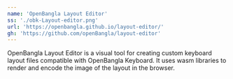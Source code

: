 ```yaml
---
name: 'OpenBangla Layout Editor'
ss: './obk-Layout-editor.png'
url: 'https://openbangla.github.io/layout-editor/'
gh: 'https://github.com/openBangla/layout-editor'
---
```


<p>
OpenBangla Layout Editor is a visual tool for creating custom keyboard layout files compatible with OpenBangla Keyboard. It uses wasm libraries to render and encode the image of the layout in the browser.</p>
